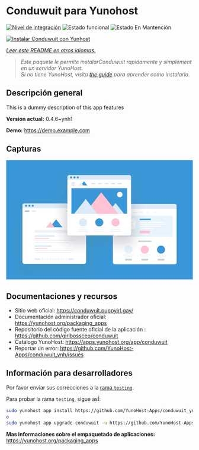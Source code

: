 <!--
Este archivo README esta generado automaticamente<https://github.com/YunoHost/apps/tree/master/tools/readme_generator>
No se debe editar a mano.
-->

# Conduwuit para Yunohost

[![Nivel de integración](https://dash.yunohost.org/integration/conduwuit.svg)](https://ci-apps.yunohost.org/ci/apps/conduwuit/) ![Estado funcional](https://ci-apps.yunohost.org/ci/badges/conduwuit.status.svg) ![Estado En Mantención](https://ci-apps.yunohost.org/ci/badges/conduwuit.maintain.svg)

[![Instalar Conduwuit con Yunhost](https://install-app.yunohost.org/install-with-yunohost.svg)](https://install-app.yunohost.org/?app=conduwuit)

*[Leer este README en otros idiomas.](./ALL_README.md)*

> *Este paquete le permite instalarConduwuit rapidamente y simplement en un servidor YunoHost.*  
> *Si no tiene YunoHost, visita [the guide](https://yunohost.org/install) para aprender como instalarla.*

## Descripción general

This is a dummy description of this app features


**Versión actual:** 0.4.6~ynh1

**Demo:** <https://demo.example.com>

## Capturas

![Captura de Conduwuit](./doc/screenshots/example.jpg)

## Documentaciones y recursos

- Sitio web oficial: <https://conduwuit.puppyirl.gay/>
- Documentación administrador oficial: <https://yunohost.org/packaging_apps>
- Repositorio del código fuente oficial de la aplicación : <https://github.com/girlbossceo/conduwuit>
- Catálogo YunoHost: <https://apps.yunohost.org/app/conduwuit>
- Reportar un error: <https://github.com/YunoHost-Apps/conduwuit_ynh/issues>

## Información para desarrolladores

Por favor enviar sus correcciones a la [rama `testing`](https://github.com/YunoHost-Apps/conduwuit_ynh/tree/testing).

Para probar la rama `testing`, sigue asÍ:

```bash
sudo yunohost app install https://github.com/YunoHost-Apps/conduwuit_ynh/tree/testing --debug
o
sudo yunohost app upgrade conduwuit -u https://github.com/YunoHost-Apps/conduwuit_ynh/tree/testing --debug
```

**Mas informaciones sobre el empaquetado de aplicaciones:** <https://yunohost.org/packaging_apps>
